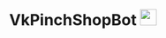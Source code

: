 <h1>
  VkPinchShopBot
  <img src="https://media.giphy.com/media/H9M7lvORlmeFmvGoqY/giphy.gif" width="30px"/>
</h1>


